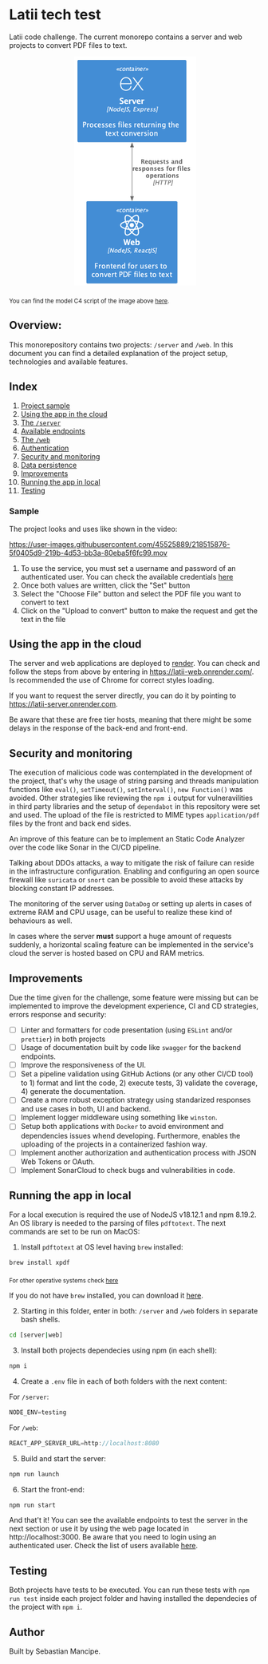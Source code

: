 # Latii tech test
Latii code challenge. The current monorepo contains a server and web projects to convert PDF files to text.

<p align="center">
  <img src="docs/latii-tech-test.png" />
</p>

<sub>You can find the model C4 script of the image above [here](docs/project.infrastrure.puml).</sub>

## Overview:

This monorepository contains two projects: `/server` and `/web`. In this document you can find a detailed explanation of the project setup, technologies and available features.

## Index

1. [ Project sample ](#sample)
2. [ Using the app in the cloud ](#using-the-app-in-the-cloud)
3. [ The `/server` ](/server/README.md#server)
4. [ Available endpoints ](/server/README.md#available-endpoints)
5. [ The `/web` ](/web/README.md#web)
6. [ Authentication ](/server/README.md#authentication)
7. [ Security and monitoring ](#security-and-monitoring)
8. [ Data persistence ](/server/REAME.md#data-persistence)
9. [ Improvements ](#improvements)
10. [ Running the app in local ](#running-the-app)
11. [ Testing ](#testing)

### Sample
The project looks and uses like shown in the video:

https://user-images.githubusercontent.com/45525889/218515876-5f0405d9-219b-4d53-bb3a-80eba5f6fc99.mov

1. To use the service, you must set a username and password of an authenticated user. You can check the available credentials [here](/docs/credentials.md)
2. Once both values are written, click the "Set" button
3. Select the "Choose File" button and select the PDF file you want to convert to text
4. Click on the "Upload to convert" button to make the request and get the text in the file

## Using the app in the cloud

The server and web applications are deployed to [render](https://render.com/). You can check and follow the steps from above by entering in https://latii-web.onrender.com/. Is recommended the use of Chrome for correct styles loading. 

If you want to request the server directly, you can do it by pointing to https://latii-server.onrender.com.

Be aware that these are free tier hosts, meaning that there might be some delays in the response of the back-end and front-end.


## Security and monitoring

The execution of malicious code was contemplated in the development of the project, that's why the usage of string parsing and threads manipulation functions like `eval()`, `setTimeout()`, `setInterval()`, `new Function()` was avoided. Other strategies like reviewing the `npm i` output for vulneravilities in third party libraries and the setup of `dependabot` in this repository were set and used. The upload of the file is restricted to MIME types `application/pdf` files by the front and back end sides.

An improve of this feature can be to implement an Static Code Analyzer over the code like Sonar in the CI/CD pipeline.

Talking about DDOs attacks, a way to mitigate the risk of failure can reside in the infrastructure configuration. Enabling and configuring an open source firewall like `suricata` or `snort` can be possible to avoid these attacks by blocking constant IP addresses.

The monitoring of the server using `DataDog` or setting up alerts in cases of extreme RAM and CPU usage, can be useful to realize these kind of behaviours as well.

In cases where the server **must** support a huge amount of requests suddenly, a horizontal scaling feature can be implemented in the service's cloud the server is hosted based on CPU and RAM metrics.

## Improvements

Due the time given for the challenge, some feature were missing but can be implemented to improve the development experience, CI and CD strategies, errors response and security:
- [ ] Linter and formatters for code presentation (using `ESLint` and/or `prettier`) in both projects
- [ ] Usage of documentation built by code like `swagger` for the backend endpoints.
- [ ] Improve the responsiveness of the UI.
- [ ] Set a pipeline validation using GitHub Actions (or any other CI/CD tool) to 1) format and lint the code, 2) execute tests, 3) validate the coverage, 4) generate the documentation.
- [ ] Create a more robust exception strategy using standarized responses and use cases in both, UI and backend.
- [ ] Implement logger middleware using something like `winston`.
- [ ] Setup both applications with `Docker` to avoid environment and dependencies issues whend developing. Furthermore, enables the uploading of the projects in a containerized fashion way.
- [ ] Implement another authorization and authentication process with JSON Web Tokens or OAuth.
- [ ] Implement SonarCloud to check bugs and vulnerabilities in code.

## Running the app in local

For a local execution is required the use of NodeJS v18.12.1 and npm 8.19.2. An OS library is needed to the parsing of files `pdftotext`. The next commands are set to be run on MacOS:

1. Install `pdftotext` at OS level having `brew` installed:
```bash
brew install xpdf
```
<sub> For other operative systems check [here](https://github.com/zetahernandez/pdf-to-text#installation)</sub>

If you do not have `brew` installed, you can download it [here](https://brew.sh/).

2. Starting in this folder, enter in both: `/server` and `/web` folders in separate bash shells.

```bash
cd [server|web]
```

3. Install both projects dependecies using npm (in each shell):
```bash
npm i
```

4. Create a `.env` file in each of both folders with the next content:

For `/server`:
```javascript
NODE_ENV=testing
```

For `/web`:
```javascript
REACT_APP_SERVER_URL=http://localhost:8080
```

5. Build and start the server:
```bash
npm run launch
```

6. Start the front-end:
```bash
npm run start
```

And that't it! You can see the available endpoints to test the server in the next section or use it by using the web page located in http://localhost:3000.
Be aware that you need to login using an authenticated user. Check the list of users available [here](/docs/credentials.md).

## Testing

Both projects have tests to be executed. You can run these tests with `npm run test` inside each project folder and having installed the dependecies of the project with `npm i`.

## Author

Built by Sebastian Mancipe.

